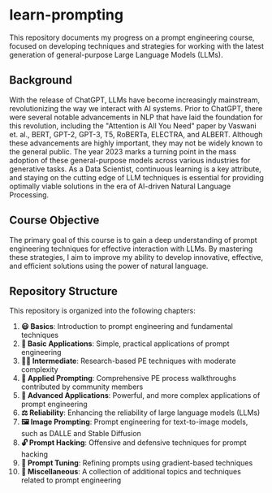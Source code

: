 # learn-prompting

This repository documents my progress on a prompt engineering course, focused on developing techniques and strategies for working with the latest generation of general-purpose Large Language Models (LLMs).

## Background
With the release of ChatGPT, LLMs have become increasingly mainstream, revolutionizing the way we interact with AI systems. Prior to ChatGPT, there were several notable advancements in NLP that have laid the foundation for this revolution, including the "Attention is All You Need" paper by Vaswani et. al., BERT, GPT-2, GPT-3, T5, RoBERTa, ELECTRA, and ALBERT. Although these advancements are highly important, they may not be widely known to the general public. The year 2023 marks a turning point in the mass adoption of these general-purpose models across various industries for generative tasks. As a Data Scientist, continuous learning is a key attribute, and staying on the cutting edge of LLM techniques is essential for providing optimally viable solutions in the era of AI-driven Natural Language Processing.

## Course Objective
The primary goal of this course is to gain a deep understanding of prompt engineering techniques for effective interaction with LLMs. By mastering these strategies, I aim to improve my ability to develop innovative, effective, and efficient solutions using the power of natural language.

## Repository Structure
This repository is organized into the following chapters:

1. **😃 Basics**: Introduction to prompt engineering and fundamental techniques
2. **💼 Basic Applications**: Simple, practical applications of prompt engineering
3. **🧙‍♂️ Intermediate**: Research-based PE techniques with moderate complexity
4. **🧪 Applied Prompting**: Comprehensive PE process walkthroughs contributed by community members
5. **🚀 Advanced Applications**: Powerful, and more complex applications of prompt engineering
6. **⚖️ Reliability**: Enhancing the reliability of large language models (LLMs)
7. **🖼️ Image Prompting**: Prompt engineering for text-to-image models, such as DALLE and Stable Diffusion
8. **🔓 Prompt Hacking**: Offensive and defensive techniques for prompt hacking
9. **💪 Prompt Tuning**: Refining prompts using gradient-based techniques
10. **🎲 Miscellaneous**: A collection of additional topics and techniques related to prompt engineering
